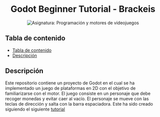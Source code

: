 <div align="center">
  
  <h1 align="center">Godot Beginner Tutorial - Brackeis</h1>
  <img src="https://img.shields.io/badge/Asignatura-Programación_y_motores_de_videojuegos-5c6181?style=for-the-badge" alt="Asignatura: Programación y motores de videojuegos">
</div>

## Tabla de contenido

- [Tabla de contenido](#tabla-de-contenido)
- [Descripción](#descripción)

## Descripción

Este repositorio contiene un proyecto de Godot en el cual se ha implementado un juego de plataformas en 2D con el objetivo de familiarizarse con el motor. El juego consiste en un personaje que debe recoger monedas y evitar caer al vacío. El personaje se mueve con las teclas de dirección y salta con la barra espaciadora. Este ha sido creado siguiendo el siguiente [tutorial](https://www.youtube.com/watch?v=LOhfqjmasi0)
